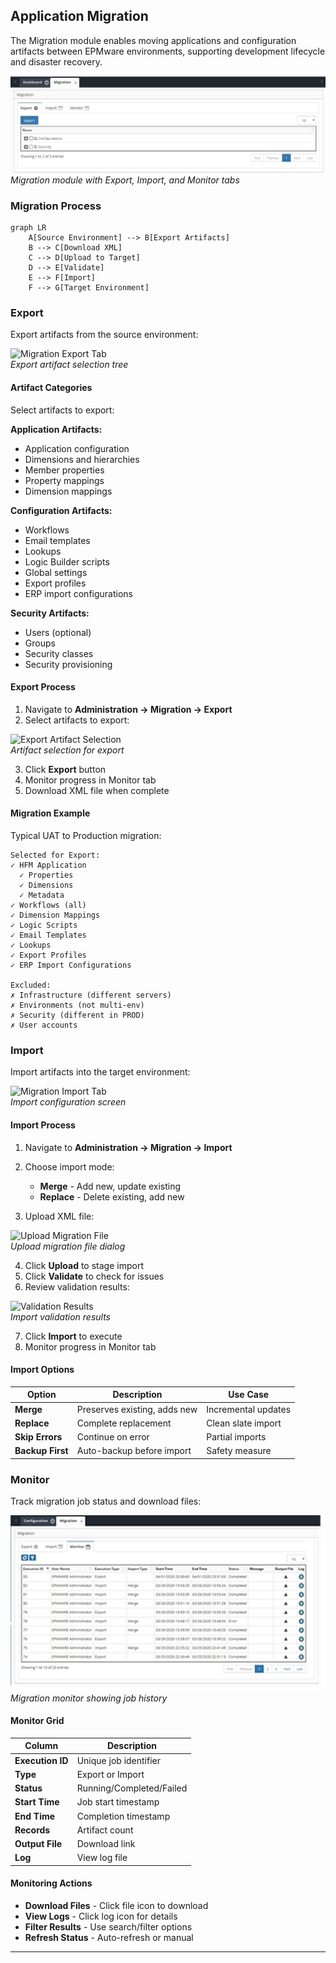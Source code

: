 ## Application Migration

The Migration module enables moving applications and configuration artifacts between EPMware environments, supporting development lifecycle and disaster recovery.

![Migration Overview](../assets/images/administration/migration-overview.png)<br/>
*Migration module with Export, Import, and Monitor tabs*

### Migration Process

```mermaid
graph LR
    A[Source Environment] --> B[Export Artifacts]
    B --> C[Download XML]
    C --> D[Upload to Target]
    D --> E[Validate]
    E --> F[Import]
    F --> G[Target Environment]
```

### Export

Export artifacts from the source environment:

![Migration Export Tab](../assets/images/administration/migration-export-tab.png)<br/>
*Export artifact selection tree*

#### Artifact Categories

Select artifacts to export:

**Application Artifacts:**
- Application configuration
- Dimensions and hierarchies
- Member properties
- Property mappings
- Dimension mappings

**Configuration Artifacts:**
- Workflows
- Email templates
- Lookups
- Logic Builder scripts
- Global settings
- Export profiles
- ERP import configurations

**Security Artifacts:**
- Users (optional)
- Groups
- Security classes
- Security provisioning

#### Export Process

1. Navigate to **Administration → Migration → Export**
2. Select artifacts to export:

![Export Artifact Selection](../assets/images/administration/export-artifact-selection.png)<br/>
*Artifact selection for export*

3. Click **Export** button
4. Monitor progress in Monitor tab
5. Download XML file when complete

#### Migration Example

Typical UAT to Production migration:

```
Selected for Export:
✓ HFM Application
  ✓ Properties
  ✓ Dimensions
  ✓ Metadata
✓ Workflows (all)
✓ Dimension Mappings
✓ Logic Scripts
✓ Email Templates
✓ Lookups
✓ Export Profiles
✓ ERP Import Configurations

Excluded:
✗ Infrastructure (different servers)
✗ Environments (not multi-env)
✗ Security (different in PROD)
✗ User accounts
```

### Import

Import artifacts into the target environment:

![Migration Import Tab](../assets/images/administration/migration-import-tab.png)<br/>
*Import configuration screen*

#### Import Process

1. Navigate to **Administration → Migration → Import**
2. Choose import mode:
   - **Merge** - Add new, update existing
   - **Replace** - Delete existing, add new

3. Upload XML file:

![Upload Migration File](../assets/images/administration/upload-migration-file.png)<br/>
*Upload migration file dialog*

4. Click **Upload** to stage import
5. Click **Validate** to check for issues
6. Review validation results:

![Validation Results](../assets/images/administration/migration-validation-results.png)<br/>
*Import validation results*

7. Click **Import** to execute
8. Monitor progress in Monitor tab

#### Import Options

| Option | Description | Use Case |
|--------|-------------|----------|
| **Merge** | Preserves existing, adds new | Incremental updates |
| **Replace** | Complete replacement | Clean slate import |
| **Skip Errors** | Continue on error | Partial imports |
| **Backup First** | Auto-backup before import | Safety measure |

### Monitor

Track migration job status and download files:

![Migration Monitor Tab](../assets/images/administration/migration-monitor-tab.png)<br/>
*Migration monitor showing job history*

#### Monitor Grid

| Column | Description |
|--------|-------------|
| **Execution ID** | Unique job identifier |
| **Type** | Export or Import |
| **Status** | Running/Completed/Failed |
| **Start Time** | Job start timestamp |
| **End Time** | Completion timestamp |
| **Records** | Artifact count |
| **Output File** | Download link |
| **Log** | View log file |

#### Monitoring Actions

- **Download Files** - Click file icon to download
- **View Logs** - Click log icon for details
- **Filter Results** - Use search/filter options
- **Refresh Status** - Auto-refresh or manual

---
